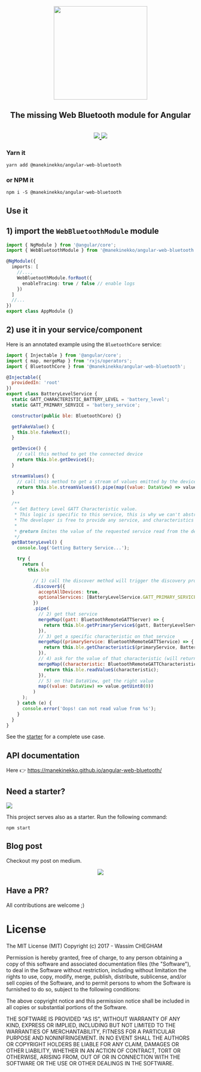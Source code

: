 <div align="center">
  <img src="https://cloud.githubusercontent.com/assets/1699357/21510721/556f650c-cc97-11e6-8a69-ddd67eeeebb8.png" width="250" />
</div>
<h2 align="center">The missing Web Bluetooth module for Angular</h2>
<h2 align="center"><a href="https://circleci.com/gh/manekinekko/angular-web-bluetooth/tree/master"><img src="https://circleci.com/gh/manekinekko/angular-web-bluetooth.svg?style=svg"> <img src="https://app.buddy.works/manekinekko-1/angular-web-bluetooth/pipelines/pipeline/136661/badge.svg?token=cee6a291d42aeeb701176104f8623d429614bf77cb0c7d7b68bc5a342e49ffe9"/></a></h2>

### Yarn it

`yarn add @manekinekko/angular-web-bluetooth`

### or NPM it

`npm i -S @manekinekko/angular-web-bluetooth`

## Use it

## 1) import the `WebBluetoothModule` module

```typescript
import { NgModule } from '@angular/core';
import { WebBluetoothModule } from '@manekinekko/angular-web-bluetooth';

@NgModule({
  imports: [
    //...,
    WebBluetoothModule.forRoot({
      enableTracing: true / false // enable logs
    })
  ]
  //...
})
export class AppModule {}
```

## 2) use it in your service/component

Here is an annotated example using the `BluetoothCore` service:

```javascript
import { Injectable } from '@angular/core';
import { map, mergeMap } from 'rxjs/operators';
import { BluetoothCore } from '@manekinekko/angular-web-bluetooth';

@Injectable({
  providedIn: 'root'
})
export class BatteryLevelService {
  static GATT_CHARACTERISTIC_BATTERY_LEVEL = 'battery_level';
  static GATT_PRIMARY_SERVICE = 'battery_service';

  constructor(public ble: BluetoothCore) {}

  getFakeValue() {
    this.ble.fakeNext();
  }

  getDevice() {
    // call this method to get the connected device
    return this.ble.getDevice$();
  }

  streamValues() {
    // call this method to get a stream of values emitted by the device
    return this.ble.streamValues$().pipe(map((value: DataView) => value.getUint8(0)));
  }

  /**
   * Get Battery Level GATT Characteristic value.
   * This logic is specific to this service, this is why we can't abstract it elsewhere.
   * The developer is free to provide any service, and characteristics she wants.
   *
   * @return Emites the value of the requested service read from the device
   */
  getBatteryLevel() {
    console.log('Getting Battery Service...');

    try {
      return (
        this.ble

          // 1) call the discover method will trigger the discovery process (by the browser)
          .discover$({
            acceptAllDevices: true,
            optionalServices: [BatteryLevelService.GATT_PRIMARY_SERVICE]
          })
          .pipe(
            // 2) get that service
            mergeMap((gatt: BluetoothRemoteGATTServer) => {
              return this.ble.getPrimaryService$(gatt, BatteryLevelService.GATT_PRIMARY_SERVICE);
            }),
            // 3) get a specific characteristic on that service
            mergeMap((primaryService: BluetoothRemoteGATTService) => {
              return this.ble.getCharacteristic$(primaryService, BatteryLevelService.GATT_CHARACTERISTIC_BATTERY_LEVEL);
            }),
            // 4) ask for the value of that characteristic (will return a DataView)
            mergeMap((characteristic: BluetoothRemoteGATTCharacteristic) => {
              return this.ble.readValue$(characteristic);
            }),
            // 5) on that DataView, get the right value
            map((value: DataView) => value.getUint8(0))
          )
      );
    } catch (e) {
      console.error('Oops! can not read value from %s');
    }
  }
}
```

See the [starter](https://github.com/manekinekko/angular-web-bluetooth-starter/tree/master/src/app) for a complete use case.

## API documentation

Here 👉 https://manekinekko.github.io/angular-web-bluetooth/

## Need a starter?

<img src="https://cloud.githubusercontent.com/assets/1699357/21523148/b843ceb0-cd0b-11e6-974a-50294a797b27.png"/>

This project serves also as a starter. Run the following command:

`npm start`

## Blog post

Checkout my post on medium.

<p align="center">
  <a href="https://medium.com/google-developer-experts/the-web-bluetooth-module-for-angular-9336c9535d04#.f6dp9z163">
    <img src="https://cloud.githubusercontent.com/assets/1699357/21696708/7e33cca4-d38f-11e6-8a03-6833b88e82fa.png" >
  </a>
</p>

## Have a PR?

All contributions are welcome ;)

# License

The MIT License (MIT) Copyright (c) 2017 - Wassim CHEGHAM

Permission is hereby granted, free of charge, to any person obtaining a copy of this software and associated documentation files (the "Software"), to deal in the Software without restriction, including without limitation the rights to use, copy, modify, merge, publish, distribute, sublicense, and/or sell copies of the Software, and to permit persons to whom the Software is furnished to do so, subject to the following conditions:

The above copyright notice and this permission notice shall be included in all copies or substantial portions of the Software.

THE SOFTWARE IS PROVIDED "AS IS", WITHOUT WARRANTY OF ANY KIND, EXPRESS OR IMPLIED, INCLUDING BUT NOT LIMITED TO THE WARRANTIES OF MERCHANTABILITY, FITNESS FOR A PARTICULAR PURPOSE AND NONINFRINGEMENT. IN NO EVENT SHALL THE AUTHORS OR COPYRIGHT HOLDERS BE LIABLE FOR ANY CLAIM, DAMAGES OR OTHER LIABILITY, WHETHER IN AN ACTION OF CONTRACT, TORT OR OTHERWISE, ARISING FROM, OUT OF OR IN CONNECTION WITH THE SOFTWARE OR THE USE OR OTHER DEALINGS IN THE SOFTWARE.
